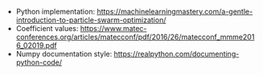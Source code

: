 <!-- TODO: Move this file so it doesn't appear in the final version -->
- Python implementation: https://machinelearningmastery.com/a-gentle-introduction-to-particle-swarm-optimization/
- Coefficient values: https://www.matec-conferences.org/articles/matecconf/pdf/2016/26/matecconf_mmme2016_02019.pdf
- Numpy documentation style: https://realpython.com/documenting-python-code/
